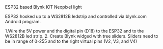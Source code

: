 ESP32 based Blynk IOT Neopixel light

ESP32 hooked up to a WS2812B ledstrip and controlled via blynk.com Android program. 

1.Wire the 5V power and the digital pin (D18) to the ESP32 and to the WS2812B led strip. 
2. Create Blynk widged with tree sliders. Sliders need to be in range of 0-255 and to the right virtual pins (V2, V3, and V4)  
